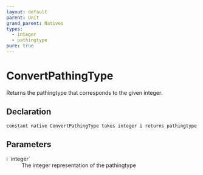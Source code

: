 ```yaml
---
layout: default
parent: Unit
grand_parent: Natives
types:
  - integer
  - pathingtype
pure: true
---
```


# ConvertPathingType
Returns the pathingtype that corresponds to the given integer.

## Declaration

```
constant native ConvertPathingType takes integer i returns pathingtype
```

## Parameters
<dl>
  <dt>i `integer`</dt>
  <dd>The integer representation of the pathingtype</dd>
</dl>